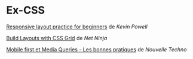 # Ex-CSS

[Responsive layout practice for beginners](https://www.youtube.com/watch?v=JFbxl_VmIx0&ab_channel=KevinPowell) de *Kevin Powell*

[Build Layouts with CSS Grid](https://www.youtube.com/playlist?list=PL4cUxeGkcC9hk02lFb6EkdXF2DYGl4Gg4) de *Net Ninja*

[Mobile first et Media Queries - Les bonnes pratiques](https://www.youtube.com/watch?v=TldlZRKBpAk) de *Nouvelle Techno*